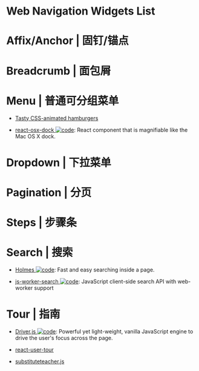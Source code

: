 # Web Navigation Widgets List

# Affix/Anchor | 固钉/锚点

# Breadcrumb | 面包屑

# Menu | 普通可分组菜单

- [Tasty CSS-animated hamburgers](https://jonsuh.com/hamburgers/)

- [react-osx-dock ![code](https://shorturl.at/dlxyK)](https://github.com/lukehorvat/react-osx-dock): React component that is magnifiable like the Mac OS X dock.

# Dropdown | 下拉菜单

# Pagination | 分页

# Steps | 步骤条

# Search | 搜索

- [Holmes ![code](https://shorturl.at/dlxyK)](https://haroen.me/holmes/): Fast and easy searching inside a page.

- [js-worker-search ![code](https://shorturl.at/dlxyK)](https://github.com/bvaughn/js-worker-search): JavaScript client-side search API with web-worker support

# Tour | 指南

- [Driver.js ![code](https://shorturl.at/dlxyK)](https://github.com/kamranahmedse/driver.js): Powerful yet light-weight, vanilla JavaScript engine to drive the user's focus across the page.

- [react-user-tour](https://github.com/socialtables/react-user-tour)

- [substituteteacher.js](http://danrschlosser.github.io/substituteteacher.js/)
